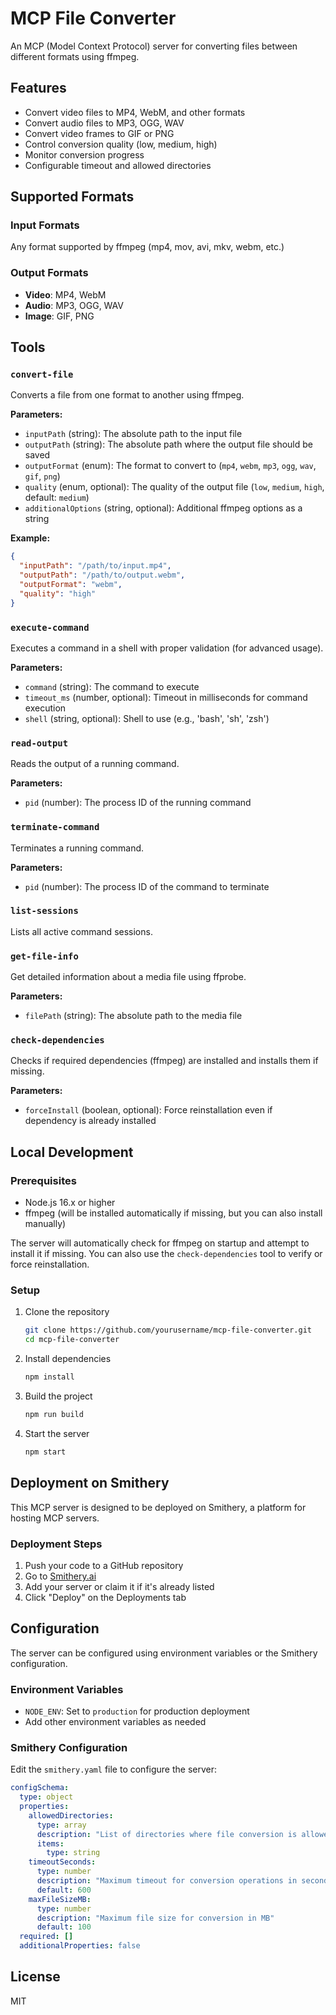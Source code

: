 # MCP File Converter

An MCP (Model Context Protocol) server for converting files between different formats using ffmpeg.

## Features

- Convert video files to MP4, WebM, and other formats
- Convert audio files to MP3, OGG, WAV
- Convert video frames to GIF or PNG
- Control conversion quality (low, medium, high)
- Monitor conversion progress
- Configurable timeout and allowed directories

## Supported Formats

### Input Formats
Any format supported by ffmpeg (mp4, mov, avi, mkv, webm, etc.)

### Output Formats
- **Video**: MP4, WebM
- **Audio**: MP3, OGG, WAV
- **Image**: GIF, PNG

## Tools

### `convert-file`

Converts a file from one format to another using ffmpeg.

**Parameters:**
- `inputPath` (string): The absolute path to the input file
- `outputPath` (string): The absolute path where the output file should be saved
- `outputFormat` (enum): The format to convert to (`mp4`, `webm`, `mp3`, `ogg`, `wav`, `gif`, `png`)
- `quality` (enum, optional): The quality of the output file (`low`, `medium`, `high`, default: `medium`)
- `additionalOptions` (string, optional): Additional ffmpeg options as a string

**Example:**
```json
{
  "inputPath": "/path/to/input.mp4",
  "outputPath": "/path/to/output.webm",
  "outputFormat": "webm",
  "quality": "high"
}
```

### `execute-command`

Executes a command in a shell with proper validation (for advanced usage).

**Parameters:**
- `command` (string): The command to execute
- `timeout_ms` (number, optional): Timeout in milliseconds for command execution
- `shell` (string, optional): Shell to use (e.g., 'bash', 'sh', 'zsh')

### `read-output`

Reads the output of a running command.

**Parameters:**
- `pid` (number): The process ID of the running command

### `terminate-command`

Terminates a running command.

**Parameters:**
- `pid` (number): The process ID of the command to terminate

### `list-sessions`

Lists all active command sessions.

### `get-file-info`

Get detailed information about a media file using ffprobe.

**Parameters:**
- `filePath` (string): The absolute path to the media file

### `check-dependencies`

Checks if required dependencies (ffmpeg) are installed and installs them if missing.

**Parameters:**
- `forceInstall` (boolean, optional): Force reinstallation even if dependency is already installed

## Local Development

### Prerequisites

- Node.js 16.x or higher
- ffmpeg (will be installed automatically if missing, but you can also install manually)

The server will automatically check for ffmpeg on startup and attempt to install it if missing. You can also use the `check-dependencies` tool to verify or force reinstallation.

### Setup

1. Clone the repository
   ```bash
   git clone https://github.com/yourusername/mcp-file-converter.git
   cd mcp-file-converter
   ```

2. Install dependencies
   ```bash
   npm install
   ```

3. Build the project
   ```bash
   npm run build
   ```

4. Start the server
   ```bash
   npm start
   ```

## Deployment on Smithery

This MCP server is designed to be deployed on Smithery, a platform for hosting MCP servers.

### Deployment Steps

1. Push your code to a GitHub repository
2. Go to [Smithery.ai](https://smithery.ai)
3. Add your server or claim it if it's already listed
4. Click "Deploy" on the Deployments tab

## Configuration

The server can be configured using environment variables or the Smithery configuration.

### Environment Variables

- `NODE_ENV`: Set to `production` for production deployment
- Add other environment variables as needed

### Smithery Configuration

Edit the `smithery.yaml` file to configure the server:

```yaml
configSchema:
  type: object
  properties:
    allowedDirectories:
      type: array
      description: "List of directories where file conversion is allowed"
      items:
        type: string
    timeoutSeconds:
      type: number
      description: "Maximum timeout for conversion operations in seconds"
      default: 600
    maxFileSizeMB:
      type: number
      description: "Maximum file size for conversion in MB"
      default: 100
  required: []
  additionalProperties: false
```

## License

MIT